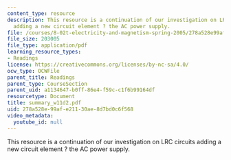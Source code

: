 ```yaml
---
content_type: resource
description: This resource is a continuation of our investigation on LRC circuits
  adding a new circuit element ? the AC power supply.
file: /courses/8-02t-electricity-and-magnetism-spring-2005/278a528e99afe21130ae8d7bd0c6f568_summary_w11d2.pdf
file_size: 203005
file_type: application/pdf
learning_resource_types:
- Readings
license: https://creativecommons.org/licenses/by-nc-sa/4.0/
ocw_type: OCWFile
parent_title: Readings
parent_type: CourseSection
parent_uid: a1134647-b0ff-86e4-f59c-c1f6b99164df
resourcetype: Document
title: summary_w11d2.pdf
uid: 278a528e-99af-e211-30ae-8d7bd0c6f568
video_metadata:
  youtube_id: null
---
```

This resource is a continuation of our investigation on LRC circuits adding a new circuit element ? the AC power supply.